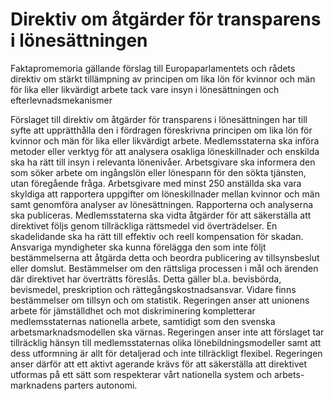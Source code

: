 # Direktiv om åtgärder för transparens i lönesättningen

Faktapromemoria gällande förslag till Europaparlamentets och rådets direktiv om stärkt tillämpning av principen om lika lön för kvinnor och män för lika eller likvärdigt arbete tack
vare insyn i lönesättningen och efterlevnadsmekanismer

Förslaget till direktiv om åtgärder för transparens i lönesättningen har till syfte att upprätthålla den i fördragen föreskrivna principen om lika lön för kvinnor och män för lika eller likvärdigt arbete. Medlemsstaterna ska införa metoder eller verktyg för att analysera osakliga löneskillnader och enskilda ska ha rätt till insyn i relevanta lönenivåer. Arbetsgivare ska informera den som söker arbete om ingångslön eller lönespann för den sökta tjänsten, utan föregående fråga. Arbetsgivare med minst 250 anställda ska vara skyldiga att rapportera uppgifter om löneskillnader mellan kvinnor och män samt genomföra analyser av lönesättningen. Rapporterna och analyserna ska publiceras. Medlemsstaterna ska vidta åtgärder för att säkerställa att direktivet följs genom tillräckliga rättsmedel vid överträdelser. En skadelidande ska ha rätt till effektiv och reell kompensation för skadan. Ansvariga myndigheter ska kunna förelägga den som inte följt bestämmelserna att åtgärda detta och beordra publicering av tillsynsbeslut eller domslut. Bestämmelser om den rättsliga processen i mål och ärenden där direktivet har överträtts föreslås. Detta gäller bl.a. bevisbörda, bevismedel, preskription och rättegångskostnadsansvar. Vidare finns bestämmelser om tillsyn och om statistik. Regeringen anser att unionens arbete för jämställdhet och mot diskriminering kompletterar medlemsstaternas nationella arbete, samtidigt som den svenska arbetsmarknadsmodellen ska värnas. Regeringen anser inte att förslaget tar tillräcklig hänsyn till medlemsstaternas olika lönebildningsmodeller samt att dess utformning är allt för detaljerad och inte tillräckligt flexibel. Regeringen anser därför att ett aktivt agerande krävs för att säkerställa att direktivet utformas på ett sätt som respekterar vårt nationella system och arbets\-marknadens parters autonomi.
